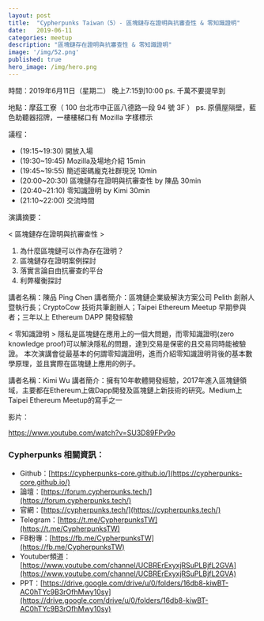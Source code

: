 ```yaml
---
layout: post
title:  "Cypherpunks Taiwan（5）- 區塊鏈存在證明與抗審查性 & 零知識證明"
date:   2019-06-11
categories: meetup
description: "區塊鏈存在證明與抗審查性 & 零知識證明"
image: '/img/52.png'
published: true
hero_image: /img/hero.png
---
```


時間：2019年6月11日（星期二） 晚上7:15到10:00
ps. 千萬不要提早到

地點：摩茲工寮（ 100 台北市中正區八德路一段 94 號 3F ）
ps. 原價屋隔壁，藍色助聽器招牌，一樓樓梯口有 Mozilla 字樣標示

議程：
* (19:15~19:30) 開放入場
* (19:30~19:45) Mozilla及場地介紹 15min
* (19:45~19:55) 簡述密碼龐克社群現況 10min
* (20:00~20:30) 區塊鏈存在證明與抗審查性 by 陳品 30min
* (20:40~21:10) 零知識證明 by Kimi 30min
* (21:10~22:00) 交流時間

演講摘要：

< 區塊鏈存在證明與抗審查性 >
1. 為什麼區塊鏈可以作為存在證明？
2. 區塊鏈存在證明案例探討
3. 落實言論自由抗審查的平台
4. 利弊權衡探討

講者名稱：陳品 Ping Chen
講者簡介：區塊鏈企業級解決方案公司 Pelith 創辦人暨執行長；CryptoCow 技術共筆創辦人；Taipei Ethereum Meetup 早期參與者；三年以上 Ethereum DAPP 開發經驗

< 零知識證明 >
隱私是區塊鏈在應用上的一個大問題，而零知識證明(zero knowledge proof)可以解決隱私的問題，達到交易是保密的且交易同時能被驗證。
本次演講會從最基本的何謂零知識證明，進而介紹零知識證明背後的基本數學原理，並且實際在區塊鏈上應用的例子。

講者名稱：Kimi Wu
講者簡介：擁有10年軟體開發經驗，2017年進入區塊鏈領域，主要都在Ethereum上做Dapp開發及區塊鏈上新技術的研究。Medium上Taipei Ethereum Meetup的寫手之一

影片：

 https://www.youtube.com/watch?v=SU3D89FPv9o


### Cypherpunks 相關資訊：
* Github：[https://cypherpunks-core.github.io/](https://cypherpunks-core.github.io/)
* 論壇：[https://forum.cypherpunks.tech/](https://forum.cypherpunks.tech/)
* 官網：[https://cypherpunks.tech/](https://cypherpunks.tech/)
* Telegram：[https://t.me/CypherpunksTW](https://t.me/CypherpunksTW)
* FB粉專：[https://fb.me/CypherpunksTW](https://fb.me/CypherpunksTW)
* Youtuber頻道：[https://www.youtube.com/channel/UCBRErExyxjRSuPLBjfL2GVA](https://www.youtube.com/channel/UCBRErExyxjRSuPLBjfL2GVA)
* PPT：[https://drive.google.com/drive/u/0/folders/16db8-kiwBT-AC0hTYc9B3rOfhMwy10sy](https://drive.google.com/drive/u/0/folders/16db8-kiwBT-AC0hTYc9B3rOfhMwy10sy)